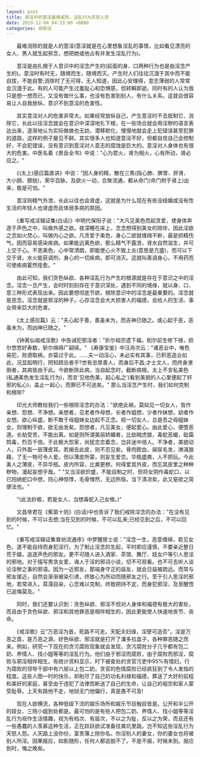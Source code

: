 ```yaml
---
layout: post
title: 邪淫中的意淫最难戒除，淫乱行为天怒人怨
date: 2019-12-04 04:33:00 +0800
categories: 戒邪淫
---
```


　　最难消除的就是人的意淫(意淫就是在心里想象淫乱的事情，比如看见漂亮的女人、男人就生起邪念，想把她或他占有并发生淫乱行为)。
　　意淫是由扎根于人意识中的淫念产生的(前面的身、口两种行为也是由淫念产生的)。意淫时有时无，随境而生，随境而灭。产生时人们往往沉湎于其中而不能自拔，不能自警;消除时了无可得，无人知道，因此心安理得，意志薄弱的人常常会沉湎于此。有的人可能产生过羞耻心和恐惧感，但转瞬即逝。同时有的人认为我只是想一想而已，又没有做什么事，也没有危害到别人，有什么关系。这就会很容易让人自我放纵，意识不到意淫的危害性。
　　其实意淫对人的危害非常大。如果经常放纵自己，产生意淫时不去抵制它、消除它，长此以往淫念就会在意识中深深地扎下根，在一些场合就会用淫秽的语言表达出来，逐渐地认为实际做做也无妨，潜移默化，慢慢地就会走上犯错误甚至犯罪的道路，这样的例子屡见不鲜。其实很多人也知道意淫不好，但都自信自己会控制好，不会犯错误，没有意识到意淫对人意志的腐蚀是巨大的。意淫对人身体也有很大的危害。中医名着《景岳全书》中说："心为君火，肾为相火，心有所动，肾必应之。"
　　《(太上)感应篇直讲》中说："因人身的精，散在三焦(指心肺、脾胃、肝肾、大小肠、膀胱)，荣华百脉，及欲火一动，合聚流通，都从命门(命门附于肾上)出来，极是可怕。"
　　意淫则精气外泄，长此以往也会肾虚，这就是为什么现在有些没结婚或没有性生活的年轻人也肾虚而且体弱多病的原因。
　　《重写戒淫辑证集(白话)》中明代保阳子说："大凡见美色而起贪爱，使身体奔逐于声色之中，叫做外感之欲。夜深睡在床上，念念想得到美女的陪伴，因此淫欲之念如火焚心，叫做内心之欲。凡贪爱于美色，身心二欲就缠绵不断，最是损精伤气，因而容易感染疾病。如果能远离色欲，那么精气不露泄，肾水自然滋生，并可上交于心。不思美色，心中常清朗，即能使心火不致上炎(意思是亢盛)，而可以下交于肾。水火能获调剂，身心的一切疾病，即可消灭。这就叫善调身心，不用药而可使疾病霍然痊愈。"
　　由此可知，我们贪色纵欲、各种淫乱行为产生的根源就是存在于意识之中的淫念。淫念一旦产生，会时时刻刻存在于意识深处，遇到不同的境缘，就以身、口、意三种形式表现出来。因此要想彻底节欲，根除意识中的淫念是最重要的。淫念就是恶念。淫念就是邪淫的种子。心存淫念会大大损害人的福德，会给人的生活、事业带来巨大的危害。
　　《太上感应篇》云："夫心起于善，善虽未为，而吉神已随之。或心起于恶，恶虽未为，而凶神已随之。"
　　《钟离仙祖戒淫歌》中告诫犯邪淫者："折尔祖宗遗下福，削尔前生修下禄，损尔悠悠好寿数，斩尔绵绵广嗣续。"  《寿康宝鉴》中汪舟次云："诸恶业中，唯色易犯，败德取祸，亦莫过于此。……夫一动淫心，未必实有其事，已积恶造业如此，况显蹈明行，罔知顾忌者乎?世有忠厚善人，而身后不昌;才士文人，而终身潦倒者，其病皆由于此。今欲断除此病，当自起念时，截断病根。太上不言私美色(私通美色发生淫乱行为)，而言'见他色美，起心私之'(看到美貌的人心里便起了奸邪的私心)，盖止一起心，而罪已不可逃矣。" 那么当淫念产生时，我们如何克制和根除?
　　印光大师教给我们一些根除淫念的办法："欲绝此祸，莫如见一切女人，皆作亲想、怨想、不净想。亲想者，见老者作母想，长者作姐想，少者作妹想，幼者作女想。欲心纵盛，断不敢于母姐妹女边起不正念。视一切女人，总是吾之母姐妹女，则理制于欲，欲无由发矣。怨想者，凡见美女，便起爱心。由此爱心，便堕恶道。长劫受苦，不能出离。如是则所谓美丽娇媚者，比劫贼虎狼，毒蛇恶蝎，砒霜鸩毒，烈百千倍。于此极大怨家，尚犹恋恋着念，岂非迷中倍人。不净者，美貌动人，只外面一层薄皮耳。若揭去此皮，则不忍见矣。骨肉脓血，屎尿毛发，淋漓狼藉，了无一物可令人爱。但以薄皮所蒙，则妄生爱恋。华瓶盛粪，人不把玩。今此美人之薄皮，不异华瓶。皮内所容，比粪更秽。何得爱其外皮，而忘其皮里之种种秽物，漫起妄想乎哉。" "又当淫欲炽盛，不能自制之时，但将女阴作毒蛇口，以已阳纳蛇口中想，则心神惊悸，毛骨悚然，无边热恼，当下清凉矣，此又窒欲之简便法也。"
　　"(此法妙极，若是女人，当想毒蛇入己女根。)"
　　文昌帝君在《蕉窗十则》(白话)中也告诉了我们戒除淫念的办法："在没有见到的时候，不可以去想;当在见到的时候，不可以乱来;已经见到之后，不可以回忆。"
　　《重写戒淫辑证集普劝流通序》中梦醒居士说："淫念一生，恶意缠绵，若见女色，遂不能自持而身犯淫行。为了制止淫念的生起，平时即应谨慎，不要亲近整日荒于嬉，追逐声色的邪友。更不可随人进入酒家、茶馆、舞厅、妓女户等引人思淫的邪地。对于描写男贪女爱，诲人于淫的邪词小说，切不可观看。也不可去听人谈论淫秽之事的邪语。因为一近邪友，那端身守正的益友，就会日益被疏远。而常与邪友接近，自然会渐渐被染引诱，终致心为所动而随邪友之行。至于引人思淫的邪地，若常进入，耳濡目染，心念难以克制，终致把持不定，而身犯邪淫，及至醒悟已追悔莫及。"
　　同时，我们还要认识到：贪色纵欲、邪淫不但对人身体和福德有极大的害处，而且由于贪色纵欲、邪淫和其他罪恶是相伴相生的，因此更能使人快速地丧节、丧命。
　　《戒淫歌》云"万恶淫为首，死路不可走。天配夫妇缘，淫孽可造否"。淫是万恶之首，是万恶之源。好色纵欲、邪淫就是打开了潘多拉盒子，各种罪恶随之而来。例如，研究一下现在的贪污腐败现象就会发现，贪污腐败分子几乎都有包二奶、养情人、找小姐等等的淫乱行为。他们由于邪淫而腐败，由于腐败而邪淫，腐败与邪淫相伴相生。有统计资料显示，时下被查处的贪官污吏中95%有情妇，行为腐败的领导干部中有六层以上包二奶，贪官的色情腐败已经疯狂到了令人发指的程度。这些人图一时的快乐，却削尽了自己的功名利禄和福德，葬送了大好的前程和美好的家庭，甚至由于违犯了法律而断送了自己的生命，让自己的祖宗和家人蒙受耻辱。上天有路他不走，地狱无门他偏行，真是愚不可及!
　　现在人欲横流，各种低级下流的娱乐场所和娱乐节目触目皆是。公开和半公开的妓女、三陪小姐到处都是。最可怕的是有些人把包二奶、养情人、找小姐等等淫乱行为视作生活情趣，视为有档次、有层次，不以之为耻，反以之为荣，而且还有一些愚蠢的人羡慕这种生活，正在跃跃欲试准备往粪坑里跳。岂不知这些淫乱行为天怒人怨。人天路上没你份，富贵簿上除你名。你淫别人的妻女，你的妻女也将被别人所淫。因果报应，如影随形，任何人都逃脱不了。不是不报，时候未到。报应到时，悔之晚矣。